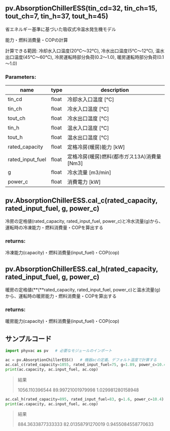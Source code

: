 ## **pv.AbsorptionChillerESS(tin_cd=32, tin_ch=15, tout_ch=7, tin_h=37, tout_h=45)**

省エネルギー基準に基づいた吸収式冷温水発生機モデル

能力・燃料消費量・COPの計算

計算できる範囲: 冷却水入口温度(20℃～32℃), 冷水出口温度(5℃～12℃), 温水出口温度(45℃～60℃), 冷房運転時部分負荷(0.2～1.0), 暖房運転時部分負荷(0.1～1.0)

### **Parameters:**

| name             | type  | description                                 |
| ---------------- | ----- | ------------------------------------------- |
| tin_cd           | float | 冷却水入口温度 [℃]                          |
| tin_ch           | float | 冷水入口温度 [℃]                            |
| tout_ch          | float | 冷水出口温度 [℃]                            |
| tin_h            | float | 温水入口温度 [℃]                            |
| tout_h           | float | 温水出口温度 [℃]                            |
| rated_capacity   | float | 定格冷房(暖房)能力 [kW]                     |
| rated_input_fuel | float | 定格冷房(暖房)燃料(都市ガス13A)消費量 [Nm3] |
| g                | float | 冷水流量 [m3/min]                           |
| power_c          | float | 消費電力 [kW]                               |

## **pv.AbsorptionChillerESS.cal_c(rated_capacity, rated_input_fuel, g, power_c)**

冷房の定格値(rated_capacity, rated_input_fuel, power_c)と冷水流量(g)から、運転時の冷凍能力・燃料消費量・COPを算出する

### returns:

冷凍能力(capacity)・燃料消費量(input_fuel)・COP(cop)

## **pv.AbsorptionChillerESS.cal_h(rated_capacity, rated_input_fuel, g, power_c)**

暖房の定格値(**(**rated_capacity, rated_input_fuel, power_c)と温水流量(g)から、運転時の暖房能力・燃料消費量・COPを算出する

### **returns:**

暖房能力(capacity)・燃料消費量(input_fuel)・COP(cop)

## **サンプルコード**

```python
import phyvac as pv   # 必要なモジュールのインポート

ac = pv.AbsorptionChillerESS()   # 機器acの定義、デフォルト温度で計算する
ac.cal_c(rated_capacity=1055, rated_input_fuel=75, g=1.89, power_c=10.4)   # 冷房の計算
print(ac.capacity, ac.input_fuel, ac.cop)
```

> 結果
>
> 1056.110396544 89.99721001979998 1.029981280158948

```python
ac.cal_h(rated_capacity=895, rated_input_fuel=83, g=1.6, power_c=10.4)   # 暖房の計算
print(ac.capacity, ac.input_fuel, ac.cop)
```

> 結果
>
> 884.3633877333333 82.01358791270019 0.9455084558770633
